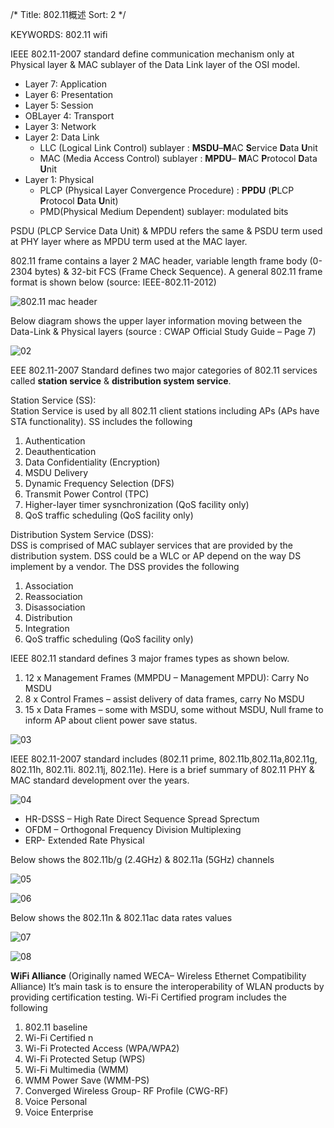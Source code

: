 /*
  Title: 802.11概述
  Sort: 2
  */
  
KEYWORDS: 802.11 wifi

IEEE 802.11-2007 standard define communication mechanism only at Physical layer & MAC sublayer of the Data Link layer of the OSI model.

- Layer 7: Application
- Layer 6: Presentation
- Layer 5: Session
- OBLayer 4: Transport
- Layer 3: Network
- Layer 2: Data Link
  * LLC (Logical Link Control) sublayer : **MSDU**–**M**AC **S**ervice
    **D**ata **U**nit
  * MAC (Media Access Control) sublayer : **MPDU**– **M**AC
    **P**rotocol **D**ata **U**nit
- Layer 1: Physical
  * PLCP (Physical Layer Convergence Procedure) : **PPDU** (**P**LCP
    **P**rotocol **D**ata **U**nit)
  * PMD(Physical Medium Dependent) sublayer: modulated bits
  
PSDU (PLCP Service Data Unit) & MPDU refers the same & PSDU term used
at PHY layer where as MPDU term used at the MAC layer.

802.11 frame contains a layer 2 MAC header,  variable length frame
body (0- 2304 bytes) & 32-bit FCS (Frame Check Sequence). A general
802.11 frame format is shown below (source: IEEE-802.11-2012)

![802.11 mac header](%image_url%/2016/2016011401.png)

Below diagram shows the  upper layer information moving between the
Data-Link & Physical layers (source : CWAP Official Study Guide – Page
7)

![02](%image_url%/2016/2016011402.png)

EEE 802.11-2007 Standard defines two major categories of 802.11
services called **station service** & **distribution system service**.

Station Service (SS):  
Station Service is used by all 802.11 client stations including APs
(APs have STA functionality). SS includes the following   
1. Authentication
2. Deauthentication
3. Data Confidentiality (Encryption)
4. MSDU Delivery
5. Dynamic Frequency Selection (DFS)
6. Transmit Power Control (TPC)
7. Higher-layer timer sysnchronization (QoS facility only)
8. QoS traffic scheduling (QoS facility only)

Distribution System Service (DSS):  
DSS is comprised of MAC sublayer services that are provided by the
distribution system. DSS could be a WLC or AP depend on  the way DS
implement by a vendor. The DSS provides the following  
1. Association
2. Reassociation
3. Disassociation
4. Distribution
5. Integration
6. QoS traffic scheduling (QoS facility only)

IEEE 802.11 standard defines 3 major frames types as shown below.  

1. 12 x Management Frames (MMPDU – Management MPDU): Carry No MSDU
2. 8 x Control Frames – assist delivery of data frames, carry No MSDU
3. 15 x Data Frames – some with MSDU, some without MSDU, Null frame to
   inform AP about client power save status. 

![03](%image_url%/2016/2016011403.png)

IEEE 802.11-2007 standard includes (802.11 prime,
802.11b,802.11a,802.11g, 802.11h, 802.11i. 802.11j, 802.11e). Here is
a brief summary of 802.11 PHY & MAC standard development over the
years.

![04](%image_url%/2016/2016011404.png)

* HR-DSSS – High Rate Direct Sequence Spread Sprectum
* OFDM – Orthogonal Frequency Division Multiplexing
* ERP- Extended Rate Physical

Below shows the 802.11b/g (2.4GHz) & 802.11a (5GHz) channels

![05](%image_url%/2016/2016011405.png)

![06](%image_url%/2016/2016011406.png)

Below shows the 802.11n & 802.11ac data rates values

![07](%image_url%/2016/2016011407.png)

![08](%image_url%/2016/2016011408.png)

**WiFi Alliance** (Originally named WECA– Wireless Ethernet Compatibility Alliance)
It’s main task is to ensure the interoperability of WLAN products by
providing certification testing.  Wi-Fi Certified program includes the
following   
1. 802.11 baseline
2. Wi-Fi Certified n
3. Wi-Fi Protected Access (WPA/WPA2)
4. Wi-Fi Protected Setup (WPS)
5. Wi-Fi Multimedia (WMM)
6. WMM Power Save (WMM-PS)
7. Converged Wireless Group- RF Profile (CWG-RF)
8. Voice Personal
9. Voice Enterprise

